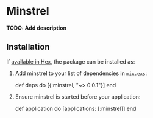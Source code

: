# Minstrel

**TODO: Add description**

## Installation

If [available in Hex](https://hex.pm/docs/publish), the package can be installed as:

  1. Add minstrel to your list of dependencies in `mix.exs`:

        def deps do
          [{:minstrel, "~> 0.0.1"}]
        end

  2. Ensure minstrel is started before your application:

        def application do
          [applications: [:minstrel]]
        end

